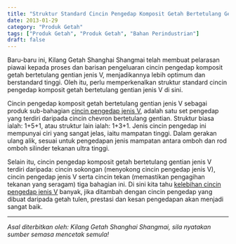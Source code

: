 ```yaml
---
title: "Struktur Standard Cincin Pengedap Komposit Getah Bertetulang Gentian Jenis V"
date: 2013-01-29
category: "Produk Getah"
tags: ["Produk Getah", "Produk Getah", "Bahan Perindustrian"]
draft: false
---
```


Baru-baru ini, Kilang Getah Shanghai Shangmai telah membuat pelarasan piawai kepada proses dan barisan pengeluaran cincin pengedap komposit getah bertetulang gentian jenis V, menjadikannya lebih optimum dan berstandard tinggi. Oleh itu, perlu memperkenalkan struktur standard cincin pengedap komposit getah bertetulang gentian jenis V di sini.

Cincin pengedap komposit getah bertetulang gentian jenis V sebagai produk sub-bahagian [cincin pengedap jenis V](http://www.smpolymer.com/), adalah satu set pengedap yang terdiri daripada cincin chevron bertetulang gentian. Struktur biasa ialah: 1+5+1, atau struktur lain ialah: 1+3+1. Jenis cincin pengedap ini mempunyai ciri yang sangat jelas, iaitu mampatan tinggi. Dalam gerakan ulang alik, sesuai untuk pengedapan jenis mampatan antara omboh dan rod omboh silinder tekanan ultra tinggi.

Selain itu, cincin pengedap komposit getah bertetulang gentian jenis V terdiri daripada: cincin sokongan (menyokong cincin pengedap jenis V), cincin pengedap jenis V serta cincin tekan (memastikan pengagihan tekanan yang seragam) tiga bahagian ini. Di sini kita tahu [kelebihan cincin pengedap jenis V](http://www.smpolymer.com/xiangjiaozhipin/150/) banyak, jika ditambah dengan cincin pengedap yang dibuat daripada getah tulen, prestasi dan kesan pengedapan akan menjadi sangat baik.

---

*Asal diterbitkan oleh: Kilang Getah Shanghai Shangmai, sila nyatakan sumber semasa mencetak semula!*
